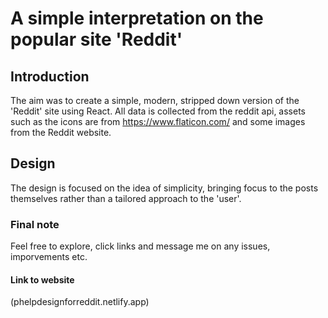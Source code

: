 # A simple interpretation on the popular site 'Reddit'

## Introduction
The aim was to create a simple, modern, stripped down version of the 'Reddit' site using React. 
All data is collected from the reddit api, assets such as the icons are from https://www.flaticon.com/ and some images from the Reddit website.

## Design 
The design is focused on the idea of simplicity, bringing focus to the posts themselves rather than a tailored approach to the 'user'.

### Final note
Feel free to explore, click links and message me on any issues, imporvements etc.

#### Link to website
(phelpdesignforreddit.netlify.app)
